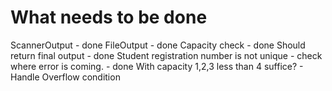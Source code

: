 # What needs to be done
ScannerOutput - done
FileOutput - done
Capacity check - done
Should return final output - done
Student registration number is not unique - check where error is coming. - done
With capacity 1,2,3 less than 4 suffice? -
Handle Overflow condition